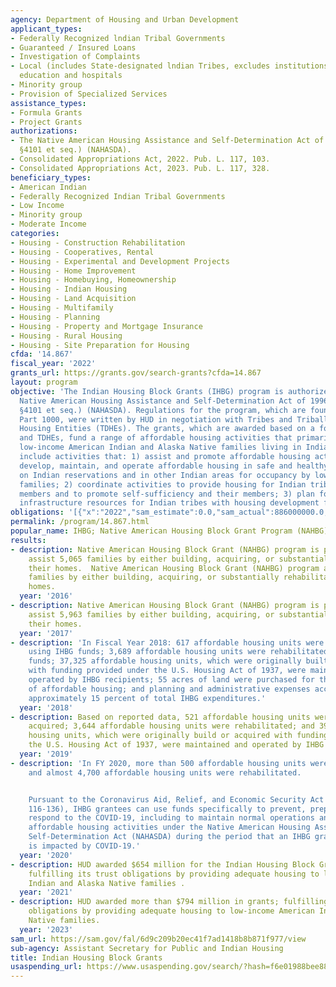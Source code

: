 ```yaml
---
agency: Department of Housing and Urban Development
applicant_types:
- Federally Recognized lndian Tribal Governments
- Guaranteed / Insured Loans
- Investigation of Complaints
- Local (includes State-designated lndian Tribes, excludes institutions of higher
  education and hospitals
- Minority group
- Provision of Specialized Services
assistance_types:
- Formula Grants
- Project Grants
authorizations:
- The Native American Housing Assistance and Self-Determination Act of 1996 (25 U.S.C.
  §4101 et seq.) (NAHASDA).
- Consolidated Appropriations Act, 2022. Pub. L. 117, 103.
- Consolidated Appropriations Act, 2023. Pub. L. 117, 328.
beneficiary_types:
- American Indian
- Federally Recognized Indian Tribal Governments
- Low Income
- Minority group
- Moderate Income
categories:
- Housing - Construction Rehabilitation
- Housing - Cooperatives, Rental
- Housing - Experimental and Development Projects
- Housing - Home Improvement
- Housing - Homebuying, Homeownership
- Housing - Indian Housing
- Housing - Land Acquisition
- Housing - Multifamily
- Housing - Planning
- Housing - Property and Mortgage Insurance
- Housing - Rural Housing
- Housing - Site Preparation for Housing
cfda: '14.867'
fiscal_year: '2022'
grants_url: https://grants.gov/search-grants?cfda=14.867
layout: program
objective: 'The Indian Housing Block Grants (IHBG) program is authorized under the
  Native American Housing Assistance and Self-Determination Act of 1996 (25 U.S.C.
  §4101 et seq.) (NAHASDA). Regulations for the program, which are found at 24 CFR
  Part 1000, were written by HUD in negotiation with Tribes and Tribally Designated
  Housing Entities (TDHEs). The grants, which are awarded based on a formula to Tribes
  and TDHEs, fund a range of affordable housing activities that primarily benefit
  low-income American Indian and Alaska Native families living in Indian Country and
  include activities that: 1) assist and promote affordable housing activities to
  develop, maintain, and operate affordable housing in safe and healthy environments
  on Indian reservations and in other Indian areas for occupancy by low-income Indian
  families; 2) coordinate activities to provide housing for Indian tribes and their
  members and to promote self-sufficiency and their members; 3) plan for and integrate
  infrastructure resources for Indian tribes with housing development for Indian tribes.'
obligations: '[{"x":"2022","sam_estimate":0.0,"sam_actual":886000000.0,"usa_spending_actual":1108601387.36},{"x":"2023","sam_estimate":925000000.0,"sam_actual":0.0,"usa_spending_actual":935786616.06},{"x":"2024","sam_estimate":1120000000.0,"sam_actual":0.0,"usa_spending_actual":1256494593.0}]'
permalink: /program/14.867.html
popular_name: IHBG; Native American Housing Block Grant Program (NAHBG)
results:
- description: Native American Housing Block Grant (NAHBG) program is projected to
    assist 5,065 families by either building, acquiring, or substantially rehabilitating
    their homes.  Native American Housing Block Grant (NAHBG) program assisted 5,963
    families by either building, acquiring, or substantially rehabilitating their
    homes.
  year: '2016'
- description: Native American Housing Block Grant (NAHBG) program is projected to
    assist 5,963 families by either building, acquiring, or substantially rehabilitating
    their homes.
  year: '2017'
- description: 'In Fiscal Year 2018: 617 affordable housing units were built or acquired
    using IHBG funds; 3,689 affordable housing units were rehabilitated with IHBG
    funds; 37,325 affordable housing units, which were originally built or acquired
    with funding provided under the U.S. Housing Act of 1937, were maintained and
    operated by IHBG recipients; 55 acres of land were purchased for the development
    of affordable housing; and planning and administrative expenses accounted for
    approximately 15 percent of total IHBG expenditures.'
  year: '2018'
- description: Based on reported data, 521 affordable housing units were build or
    acquired; 3,644 affordable housing units were rehabilitated; and 39,545 affordable
    housing units, which were originally build or acquired with funding provided under
    the U.S. Housing Act of 1937, were maintained and operated by IHBG recipients.
  year: '2019'
- description: 'In FY 2020, more than 500 affordable housing units were built or acquired
    and almost 4,700 affordable housing units were rehabilitated.


    Pursuant to the Coronavirus Aid, Relief, and Economic Security Act (Public Law
    116-136), IHBG grantees can use funds specifically to prevent, prepare for, and
    respond to the COVID-19, including to maintain normal operations and to fund eligible
    affordable housing activities under the Native American Housing Assistance and
    Self-Determination Act (NAHASDA) during the period that an IHBG grantee’s program
    is impacted by COVID-19.'
  year: '2020'
- description: HUD awarded $654 million for the Indian Housing Block Grant program;
    fulfilling its trust obligations by providing adequate housing to low-income American
    Indian and Alaska Native families .
  year: '2021'
- description: HUD awarded more than $794 million in grants; fulfilling its trust
    obligations by providing adequate housing to low-income American Indian and Alaska
    Native families.
  year: '2023'
sam_url: https://sam.gov/fal/6d9c209b20ec41f7ad1418b8b871f977/view
sub-agency: Assistant Secretary for Public and Indian Housing
title: Indian Housing Block Grants
usaspending_url: https://www.usaspending.gov/search/?hash=f6e01988bee88f75fdc5ff800a4c517a
---
```

